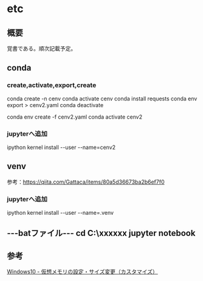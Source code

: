 # etc

## 概要
覚書である。順次記載予定。  


## conda
### create,activate,export,create
conda create -n cenv
conda activate cenv
conda install requests
conda env export > cenv2.yaml
conda deactivate

conda env create -f cenv2.yaml
conda activate cenv2

### jupyterへ追加
ipython kernel install --user --name=cenv2

## venv

参考：https://qiita.com/Gattaca/items/80a5d36673ba2b6ef7f0
### jupyterへ追加
ipython kernel install --user --name=.venv

---batファイル---
cd C:\xxxxxx
jupyter notebook
------------------

## 参考
[Windows10 - 仮想メモリの設定・サイズ変更（カスタマイズ）](https://pc-karuma.net/windows-10-page-file-settings/)  
